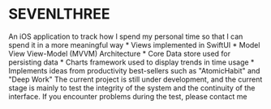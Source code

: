 # SEVENLTHREE
An iOS application to track how I spend my personal time so that I can spend it in a more meaningful way  * Views implemented in SwiftUI * Model View View-Model (MVVM) Architecture * Core Data store used for persisting data * Charts framework used to display trends in time usage * Implements ideas from productivity best-sellers such as "AtomicHabit" and "Deep Work" The current project is still under development, and the current stage is mainly to test the integrity of the system and the continuity of the interface. If you encounter problems during the test, please contact me
